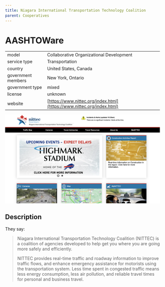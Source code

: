 ```yaml
---
title: Niagara International Transportation Technology Coalition
parent: Cooperatives
---
```


# AASHTOWare

|                   |                                          |
|:------------------|:-----------------------------------------|
| model             | Collaborative Organizational Development
| service type      | Transportation
| country           | United States, Canada
| government members| New York, Ontario
| government type   | mixed
| license           | unknown
| website           | [https://www.nittec.org/index.html](https://www.nittec.org/index.html)

![NITTC screenshot](images/nittc.png)

## Description

They say:

>Niagara International Transportation Technology Coalition (NITTEC) is a coalition of agencies developed to help get you where you are going more safely and efficiently.
>
> NITTEC provides real-time traffic and roadway information to improve traffic flows, and enhance emergency assistance for motorists using the transportation system. Less time spent in congested traffic means less energy consumption, less air pollution, and reliable travel times for personal and business travel.
